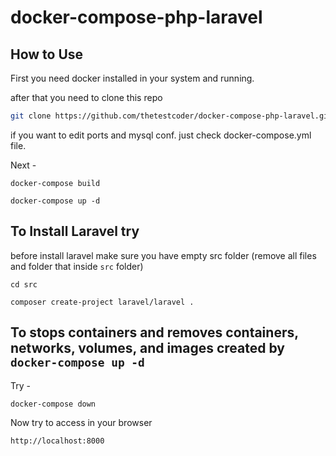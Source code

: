 # docker-compose-php-laravel

## How to Use

First you need docker installed in your system and running.

after that you need to clone this repo

```bash
git clone https://github.com/thetestcoder/docker-compose-php-laravel.git
```

if you want to edit ports and mysql conf. just check docker-compose.yml file.

Next -

`docker-compose build`

`docker-compose up -d`

## To Install Laravel try

before install laravel make sure you have empty src folder (remove all files and folder that inside `src` folder)

`cd src`

`composer create-project laravel/laravel .`

## To stops containers and removes containers, networks, volumes, and images created by `docker-compose up -d`

Try -

`docker-compose down`

Now try to access in your browser

`http://localhost:8000`
